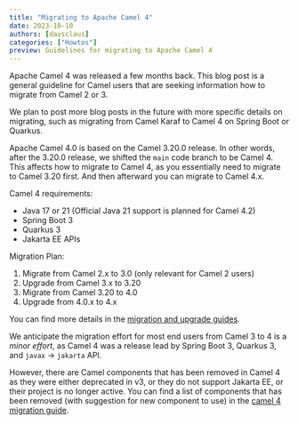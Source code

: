 ```yaml
---
title: "Migrating to Apache Camel 4"
date: 2023-10-10
authors: [davsclaus]
categories: ["Howtos"]
preview: Guidelines for migrating to Apache Camel 4
---
```


Apache Camel 4 was released a few months back. This blog post is a general guideline for Camel users
that are seeking information how to migrate from Camel 2 or 3.

We plan to post more blog posts in the future with more specific details on migrating, such as migrating from Camel Karaf
to Camel 4 on Spring Boot or Quarkus. 

Apache Camel 4.0 is based on the Camel 3.20.0 release. In other words, after the 3.20.0 release, we shifted the `main`
code branch to be Camel 4. This affects how to migrate to Camel 4, as you essentially need to migrate to Camel 3.20 first.
And then afterward you can migrate to Camel 4.x.

Camel 4 requirements:

- Java 17 or 21 (Official Java 21 support is planned for Camel 4.2)
- Spring Boot 3
- Quarkus 3
- Jakarta EE APIs

Migration Plan:

1. Migrate from Camel 2.x to 3.0 (only relevant for Camel 2 users)
2. Upgrade from Camel 3.x to 3.20
3. Migrate from Camel 3.20 to 4.0
4. Upgrade from 4.0.x to 4.x

You can find more details in the [migration and upgrade guides](/manual/migration-and-upgrade.html).

We anticipate the migration effort for most end users from Camel 3 to 4 is a _minor effort_, as Camel 4
was a release lead by Spring Boot 3, Quarkus 3, and `javax` -> `jakarta` API. 

However, there are Camel components that has been removed in Camel 4 as they were either deprecated in v3, or they do
not support Jakarta EE, or their project is no longer active. You can find a list of components
that has been removed (with suggestion for new component to use) in the [camel 4 migration guide](manual/camel-4-migration-guide.html).

